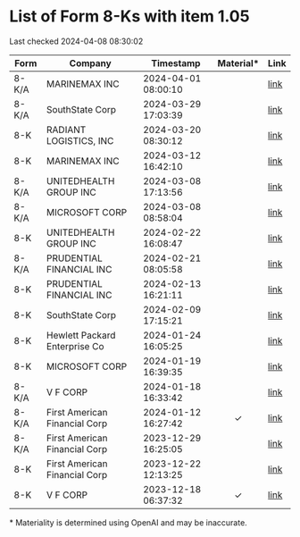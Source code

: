 # List of Form 8-Ks with item 1.05
Last checked 2024-04-08 08:30:02

|Form|Company|Timestamp|Material*|Link|
|---|---|---|:---:|---|
|8-K/A|MARINEMAX INC|2024-04-01 08:00:10||[link](https://www.sec.gov/Archives/edgar/data/1057060/000095017024038881/0000950170-24-038881-index.htm)|
|8-K/A|SouthState Corp|2024-03-29 17:03:39||[link](https://www.sec.gov/Archives/edgar/data/764038/000155837024004390/0001558370-24-004390-index.htm)|
|8-K|RADIANT LOGISTICS, INC|2024-03-20 08:30:12||[link](https://www.sec.gov/Archives/edgar/data/1171155/000095017024033954/0000950170-24-033954-index.htm)|
|8-K|MARINEMAX INC|2024-03-12 16:42:10||[link](https://www.sec.gov/Archives/edgar/data/1057060/000095017024030041/0000950170-24-030041-index.htm)|
|8-K/A|UNITEDHEALTH GROUP INC|2024-03-08 17:13:56||[link](https://www.sec.gov/Archives/edgar/data/731766/000073176624000085/0000731766-24-000085-index.htm)|
|8-K/A|MICROSOFT CORP|2024-03-08 08:58:04||[link](https://www.sec.gov/Archives/edgar/data/789019/000119312524062997/0001193125-24-062997-index.htm)|
|8-K|UNITEDHEALTH GROUP INC|2024-02-22 16:08:47||[link](https://www.sec.gov/Archives/edgar/data/731766/000073176624000045/0000731766-24-000045-index.htm)|
|8-K/A|PRUDENTIAL FINANCIAL INC|2024-02-21 08:05:58||[link](https://www.sec.gov/Archives/edgar/data/1137774/000119312524040749/0001193125-24-040749-index.htm)|
|8-K|PRUDENTIAL FINANCIAL INC|2024-02-13 16:21:11||[link](https://www.sec.gov/Archives/edgar/data/1137774/000119312524033753/0001193125-24-033753-index.htm)|
|8-K|SouthState Corp|2024-02-09 17:15:21||[link](https://www.sec.gov/Archives/edgar/data/764038/000095010324002017/0000950103-24-002017-index.htm)|
|8-K|Hewlett Packard Enterprise Co|2024-01-24 16:05:25||[link](https://www.sec.gov/Archives/edgar/data/1645590/000164559024000009/0001645590-24-000009-index.htm)|
|8-K|MICROSOFT CORP|2024-01-19 16:39:35||[link](https://www.sec.gov/Archives/edgar/data/789019/000119312524011295/0001193125-24-011295-index.htm)|
|8-K/A|V F CORP|2024-01-18 16:33:42||[link](https://www.sec.gov/Archives/edgar/data/103379/000119312524010243/0001193125-24-010243-index.htm)|
|8-K/A|First American Financial Corp|2024-01-12 16:27:42|✓|[link](https://www.sec.gov/Archives/edgar/data/1472787/000095017024004247/0000950170-24-004247-index.htm)|
|8-K/A|First American Financial Corp|2023-12-29 16:25:05||[link](https://www.sec.gov/Archives/edgar/data/1472787/000095017023073848/0000950170-23-073848-index.htm)|
|8-K|First American Financial Corp|2023-12-22 12:13:25||[link](https://www.sec.gov/Archives/edgar/data/1472787/000095017023072513/0000950170-23-072513-index.htm)|
|8-K|V F CORP|2023-12-18 06:37:32|✓|[link](https://www.sec.gov/Archives/edgar/data/103379/000095012323011228/0000950123-23-011228-index.htm)|

\* Materiality is determined using OpenAI and may be inaccurate.
